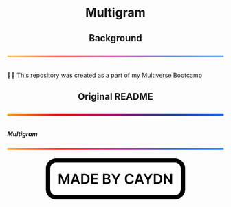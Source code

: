 <h1 align="center">Multigram</h1>
<div align="center">
  <h2>Background</h2>
  <img src="./img/gradient.svg" alt="A gradient separator used to distinguish sections of the page" draggable="false"
    style="max-width: 100%;" title="Gradient Separator">
</div>
<br>
<p>
  👨‍💻 This repository was created as a part of my <a href="https://www.multiverse.io/en-GB/programmes/software-engineering" draggable="false">Multiverse Bootcamp</a>
</p>
<div align="center">
  <h2>Original README</h2>
  <img src="./img/gradient.svg" alt="A gradient separator used to distinguish sections of the page" draggable="false"
    style="max-width: 100%;" title="Gradient Separator">
</div>
<br>
<p>
<strong><em>Multigram</strong></em>
</p>
<div align="center">
  <img src="./img/gradient.svg" alt="A gradient separator used to distinguish sections of the page" draggable="false"
    style="max-width: 100%;" title="Gradient Separator">
</div>
<br>
<div align="center">
  <img src="./img/madebycaydn.svg" alt="A badge showing that this was 'Made by Caydn'" draggable="false"
    title="Made by Caydn">
</div>